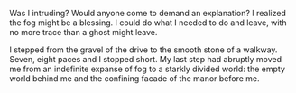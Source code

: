 Was I intruding? Would anyone come to demand an explanation? I realized the fog might be a blessing. I could do what I needed to do and leave, with no more trace than a ghost might leave.

I stepped from the gravel of the drive to the smooth stone of a walkway. Seven, eight paces and I stopped short. My last step had abruptly moved me from an indefinite expanse of fog to a starkly divided world: the empty world behind me and the confining facade of the manor before me. 